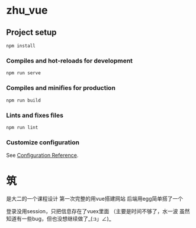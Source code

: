 # zhu_vue

## Project setup
```
npm install
```

### Compiles and hot-reloads for development
```
npm run serve
```

### Compiles and minifies for production
```
npm run build
```

### Lints and fixes files
```
npm run lint
```

### Customize configuration
See [Configuration Reference](https://cli.vuejs.org/config/).

# 筑
是大二的一个课程设计
第一次完整的用vue搭建网站
后端用egg简单搭了一个

登录没用session，只把信息存在了vuex里面
（主要是时间不够了，水一波
虽然知道有一些bug，但也没想继续做了_(:з」∠)_

